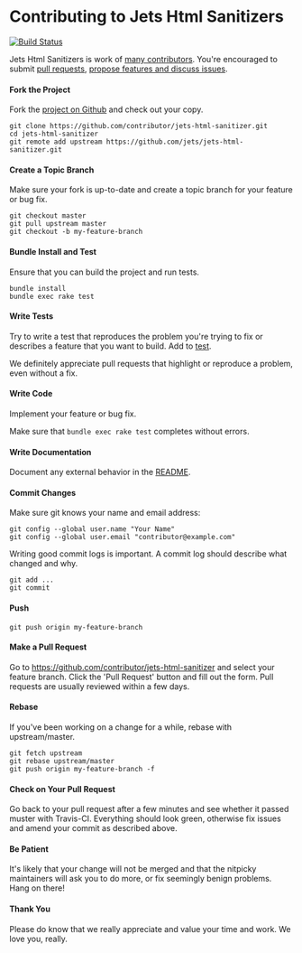 Contributing to Jets Html Sanitizers
=====================

[![Build Status](https://travis-ci.org/jets/jets-html-sanitizer.svg?branch=master)](https://travis-ci.org/jets/jets-html-sanitizer)

Jets Html Sanitizers is work of [many contributors](https://github.com/jets/jets-html-sanitizer/graphs/contributors). You're encouraged to submit [pull requests](https://github.com/jets/jets-html-sanitizer/pulls), [propose features and discuss issues](https://github.com/jets/jets-html-sanitizer/issues).

#### Fork the Project

Fork the [project on Github](https://github.com/jets/jets-html-sanitizer) and check out your copy.

```
git clone https://github.com/contributor/jets-html-sanitizer.git
cd jets-html-sanitizer
git remote add upstream https://github.com/jets/jets-html-sanitizer.git
```

#### Create a Topic Branch

Make sure your fork is up-to-date and create a topic branch for your feature or bug fix.

```
git checkout master
git pull upstream master
git checkout -b my-feature-branch
```

#### Bundle Install and Test

Ensure that you can build the project and run tests.

```
bundle install
bundle exec rake test
```

#### Write Tests

Try to write a test that reproduces the problem you're trying to fix or describes a feature that you want to build. Add to [test](test).

We definitely appreciate pull requests that highlight or reproduce a problem, even without a fix.

#### Write Code

Implement your feature or bug fix.

Make sure that `bundle exec rake test` completes without errors.

#### Write Documentation

Document any external behavior in the [README](README.md).

#### Commit Changes

Make sure git knows your name and email address:

```
git config --global user.name "Your Name"
git config --global user.email "contributor@example.com"
```

Writing good commit logs is important. A commit log should describe what changed and why.

```
git add ...
git commit
```

#### Push

```
git push origin my-feature-branch
```

#### Make a Pull Request

Go to https://github.com/contributor/jets-html-sanitizer and select your feature branch. Click the 'Pull Request' button and fill out the form. Pull requests are usually reviewed within a few days.

#### Rebase

If you've been working on a change for a while, rebase with upstream/master.

```
git fetch upstream
git rebase upstream/master
git push origin my-feature-branch -f
```

#### Check on Your Pull Request

Go back to your pull request after a few minutes and see whether it passed muster with Travis-CI. Everything should look green, otherwise fix issues and amend your commit as described above.

#### Be Patient

It's likely that your change will not be merged and that the nitpicky maintainers will ask you to do more, or fix seemingly benign problems. Hang on there!

#### Thank You

Please do know that we really appreciate and value your time and work. We love you, really.
